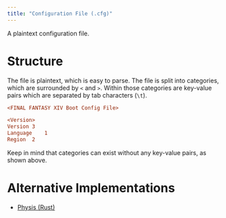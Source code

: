 ```yaml
---
title: "Configuration File (.cfg)"
---
```


A plaintext configuration file.

# Structure

The file is plaintext, which is easy to parse. The file is split into categories, which are surrounded by `<` and `>`. Within those categories are key-value pairs which are separated by tab characters (`\t`).

```cfg
<FINAL FANTASY XIV Boot Config File>

<Version>
Version	3
Language	1
Region	2
```

Keep in mind that categories can exist without any key-value pairs, as shown above.

# Alternative Implementations

* [Physis (Rust)](https://git.sr.ht/~redstrate/physis/tree/main/item/src/cfg.rs)
